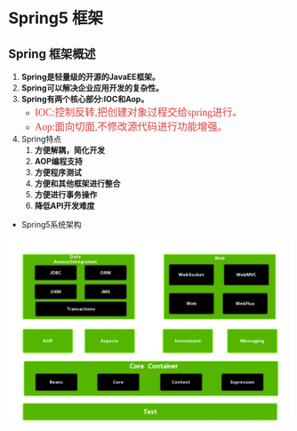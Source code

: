 # Spring5 框架


## Spring 框架概述

1. **Spring是轻量级的开源的JavaEE框架。**
2. **Spring可以解决企业应用开发的复杂性。**
3. **Spring有两个核心部分:IOC和Aop。**
   - <font color=#DC4040 size=4 face="黑体">IOC:控制反转,把创建对象过程交给spring进行。</font>
   - <font color=#DC4040 size=4 face="黑体">Aop:面向切面,不修改源代码进行功能增强。</font>
4. Spring特点
   1. **方便解耦，简化开发**
   2. **AOP编程支持**
   3. **方便程序测试**
   4. **方便和其他框架进行整合**
   5. **方便进行事务操作**
   6. **降低API开发难度**

+ Spring5系统架构

![1640409636890](./images/01/00.png)

<Vssue title="Vssue Demo2"/>



